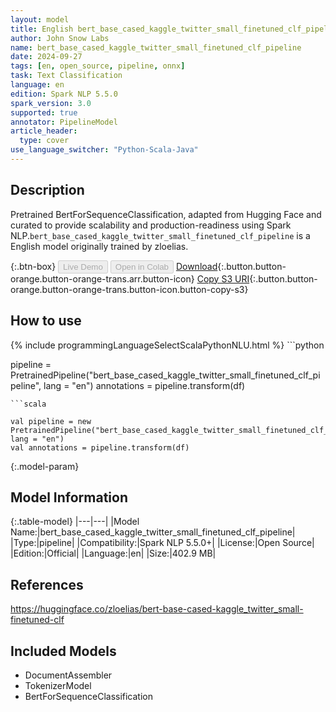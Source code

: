 ```yaml
---
layout: model
title: English bert_base_cased_kaggle_twitter_small_finetuned_clf_pipeline pipeline BertForSequenceClassification from zloelias
author: John Snow Labs
name: bert_base_cased_kaggle_twitter_small_finetuned_clf_pipeline
date: 2024-09-27
tags: [en, open_source, pipeline, onnx]
task: Text Classification
language: en
edition: Spark NLP 5.5.0
spark_version: 3.0
supported: true
annotator: PipelineModel
article_header:
  type: cover
use_language_switcher: "Python-Scala-Java"
---
```


## Description

Pretrained BertForSequenceClassification, adapted from Hugging Face and curated to provide scalability and production-readiness using Spark NLP.`bert_base_cased_kaggle_twitter_small_finetuned_clf_pipeline` is a English model originally trained by zloelias.

{:.btn-box}
<button class="button button-orange" disabled>Live Demo</button>
<button class="button button-orange" disabled>Open in Colab</button>
[Download](https://s3.amazonaws.com/auxdata.johnsnowlabs.com/public/models/bert_base_cased_kaggle_twitter_small_finetuned_clf_pipeline_en_5.5.0_3.0_1727406707099.zip){:.button.button-orange.button-orange-trans.arr.button-icon}
[Copy S3 URI](s3://auxdata.johnsnowlabs.com/public/models/bert_base_cased_kaggle_twitter_small_finetuned_clf_pipeline_en_5.5.0_3.0_1727406707099.zip){:.button.button-orange.button-orange-trans.button-icon.button-copy-s3}

## How to use



<div class="tabs-box" markdown="1">
{% include programmingLanguageSelectScalaPythonNLU.html %}
```python

pipeline = PretrainedPipeline("bert_base_cased_kaggle_twitter_small_finetuned_clf_pipeline", lang = "en")
annotations =  pipeline.transform(df)   

```
```scala

val pipeline = new PretrainedPipeline("bert_base_cased_kaggle_twitter_small_finetuned_clf_pipeline", lang = "en")
val annotations = pipeline.transform(df)

```
</div>

{:.model-param}
## Model Information

{:.table-model}
|---|---|
|Model Name:|bert_base_cased_kaggle_twitter_small_finetuned_clf_pipeline|
|Type:|pipeline|
|Compatibility:|Spark NLP 5.5.0+|
|License:|Open Source|
|Edition:|Official|
|Language:|en|
|Size:|402.9 MB|

## References

https://huggingface.co/zloelias/bert-base-cased-kaggle_twitter_small-finetuned-clf

## Included Models

- DocumentAssembler
- TokenizerModel
- BertForSequenceClassification